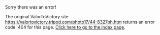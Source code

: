 

Sorry there was an error!

The original ValorToVictory site https://valortovictory.tripod.com/photo17/44-8327ph.htm returns an error code: 404 for this page. [Click here to go to the index page](../index.md).